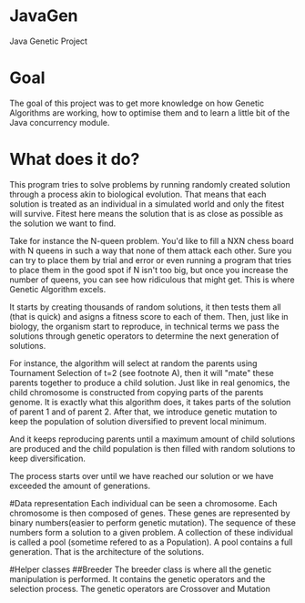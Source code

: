 # JavaGen
Java Genetic Project

# Goal
The goal of this project was to get more knowledge on how Genetic Algorithms are working, how to optimise them and to learn a little bit of the Java concurrency module.

# What does it do?
This program tries to solve problems by running randomly created solution through a process akin to biological evolution. That means that each solution is treated as an individual in a simulated world and only the fitest will survive. Fitest here means the solution that is as close as possible as the solution we want to find.

Take for instance the N-queen problem. You'd like to fill a NXN chess board with N queens in such a way that none of them attack each other. Sure you can try to place them by trial and error or even running a program that tries to place them in the good spot if N isn't too big, but once you increase the number of queens, you can see how ridiculous that might get. This is where Genetic Algorithm excels.

It starts by creating thousands of random solutions, it then tests them all (that is quick) and asigns a fitness score to each of them. Then, just like in biology, the organism start to reproduce, in technical terms we pass the solutions through genetic operators to determine the next generation of solutions.

For instance, the algorithm will select at random the parents using Tournament Selection of t=2 (see footnote A), then it will "mate" these parents together to produce a child solution. Just like in real genomics, the child chromosome is constructed from copying parts of the parents genome. It is exactly what this algorithm does, it takes parts of the solution of parent 1 and of parent 2. After that, we introduce genetic mutation to keep the population of solution diversified to prevent local minimum.

And it keeps reproducing parents until a maximum amount of child solutions are produced and the child population is then filled with random solutions to keep diversification.

The process starts over until we have reached our solution or we have exceeded the amount of generations.

#Data representation
Each individual can be seen a chromosome. Each chromosome is then composed of genes. These genes are represented by binary numbers(easier to perform genetic mutation). The sequence of these numbers form a solution to a given problem. A collection of these individual is called a pool (sometime refered to as a Population). A pool contains a full generation. That is the architecture of the solutions.

#Helper classes
##Breeder
The breeder class is where all the genetic manipulation is performed. It contains the genetic operators and the selection process. The genetic operators are Crossover and Mutation 
